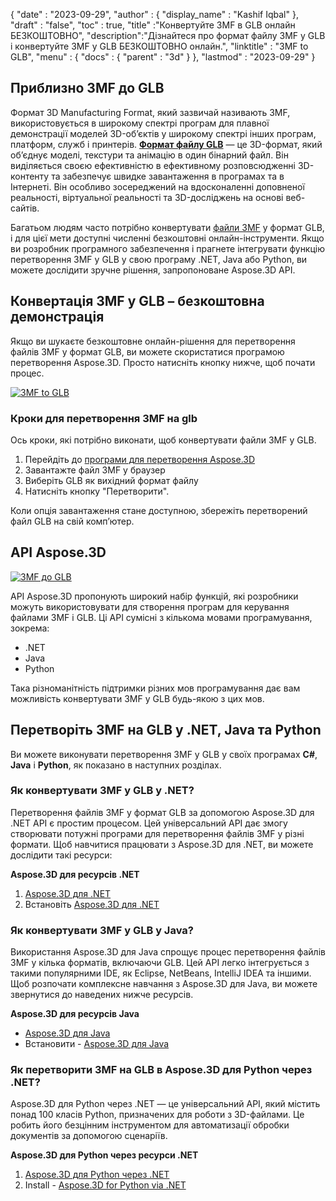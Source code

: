{
  "date" : "2023-09-29",
  "author" : {
    "display_name" : "Kashif Iqbal"
},
  "draft" : "false",
  "toc" : true,
  "title" :"Конвертуйте 3MF в GLB онлайн БЕЗКОШТОВНО",
  "description":"Дізнайтеся про формат файлу 3MF у GLB і конвертуйте 3MF у GLB БЕЗКОШТОВНО онлайн.",
  "linktitle" : "3MF to GLB",
  "menu" : {
    "docs" : {
      "parent" : "3d"
}
},
  "lastmod" : "2023-09-29"
}

## Приблизно 3MF до GLB

Формат 3D Manufacturing Format, який зазвичай називають 3MF, використовується в широкому спектрі програм для плавної демонстрації моделей 3D-об’єктів у широкому спектрі інших програм, платформ, служб і принтерів. **[Формат файлу GLB](/uk/3d/glb/)** — це 3D-формат, який об’єднує моделі, текстури та анімацію в один бінарний файл. Він виділяється своєю ефективністю в ефективному розповсюдженні 3D-контенту та забезпечує швидке завантаження в програмах та в Інтернеті. Він особливо зосереджений на вдосконаленні доповненої реальності, віртуальної реальності та 3D-досліджень на основі веб-сайтів.

Багатьом людям часто потрібно конвертувати [файли 3MF](/uk/3d/3mf/) у формат GLB, і для цієї мети доступні численні безкоштовні онлайн-інструменти. Якщо ви розробник програмного забезпечення і прагнете інтегрувати функцію перетворення 3MF у GLB у свою програму .NET, Java або Python, ви можете дослідити зручне рішення, запропоноване Aspose.3D API.

## Конвертація 3MF у GLB – безкоштовна демонстрація

Якщо ви шукаєте безкоштовне онлайн-рішення для перетворення файлів 3MF у формат GLB, ви можете скористатися програмою перетворення Aspose.3D. Просто натисніть кнопку нижче, щоб почати процес.

[![3MF to GLB](../3mf-to-glb.png)](https://products.aspose.app/3d/conversion/)

### Кроки для перетворення 3MF на glb

Ось кроки, які потрібно виконати, щоб конвертувати файли 3MF у GLB.

1. Перейдіть до [програми для перетворення Aspose.3D](https://products.aspose.app/3d/conversion/)
1. Завантажте файл 3MF у браузер
1. Виберіть GLB як вихідний формат файлу
1. Натисніть кнопку "Перетворити".

Коли опція завантаження стане доступною, збережіть перетворений файл GLB на свій комп’ютер.

## API Aspose.3D

[![3MF до GLB](../try-aspose-3d.png)](https://products.aspose.com/3d/)

API Aspose.3D пропонують широкий набір функцій, які розробники можуть використовувати для створення програм для керування файлами 3MF і GLB. Ці API сумісні з кількома мовами програмування, зокрема:

* .NET
* Java
* Python

Така різноманітність підтримки різних мов програмування дає вам можливість конвертувати 3MF у GLB будь-якою з цих мов.

## Перетворіть 3MF на GLB у .NET, Java та Python

Ви можете виконувати перетворення 3MF у GLB у своїх програмах **C#**, **Java** і **Python**, як показано в наступних розділах.

### Як конвертувати 3MF у GLB у .NET?

Перетворення файлів 3MF у формат GLB за допомогою Aspose.3D для .NET API є простим процесом. Цей універсальний API дає змогу створювати потужні програми для перетворення файлів 3MF у різні формати. Щоб навчитися працювати з Aspose.3D для .NET, ви можете дослідити такі ресурси:

**Aspose.3D для ресурсів .NET**

1. [Aspose.3D для .NET](https://products.aspose.com/3d/net/)
1. Встановіть [Aspose.3D для .NET](https://docs.aspose.com/3d/net/installation/)

### Як конвертувати 3MF у GLB у Java?

Використання Aspose.3D для Java спрощує процес перетворення файлів 3MF у кілька форматів, включаючи GLB. Цей API легко інтегрується з такими популярними IDE, як Eclipse, NetBeans, IntelliJ IDEA та іншими. Щоб розпочати комплексне навчання з Aspose.3D для Java, ви можете звернутися до наведених нижче ресурсів.

**Aspose.3D для ресурсів Java**

* [Aspose.3D для Java](https://products.aspose.com/3d/java/)
* Встановити - [Aspose.3D для Java](https://docs.aspose.com/3d/java/installation/)

### Як перетворити 3MF на GLB в Aspose.3D для Python через .NET?

Aspose.3D для Python через .NET — це універсальний API, який містить понад 100 класів Python, призначених для роботи з 3D-файлами. Це робить його безцінним інструментом для автоматизації обробки документів за допомогою сценаріїв.

**Aspose.3D для Python через ресурси .NET**

1. [Aspose.3D для Python через .NET](https://products.aspose.com/3d/python-net/)
1. Install - [Aspose.3D for Python via .NET](https://releases.aspose.com/3d/python-net/)
